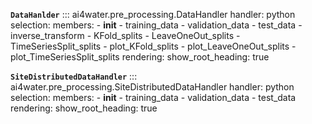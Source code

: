 **`DataHanlder`**
::: ai4water.pre_processing.DataHandler
    handler: python
    selection:
        members:
            - __init__
            - training_data
            - validation_data
            - test_data
            - inverse_transform
            - KFold_splits
            - LeaveOneOut_splits
            - TimeSeriesSplit_splits
            - plot_KFold_splits
            - plot_LeaveOneOut_splits
            - plot_TimeSeriesSplit_splits
    rendering:
        show_root_heading: true

**`SiteDistributedDataHandler`**
::: ai4water.pre_processing.SiteDistributedDataHandler
    handler: python
    selection:
        members:
            - __init__
            - training_data
            - validation_data
            - test_data
    rendering:
        show_root_heading: true